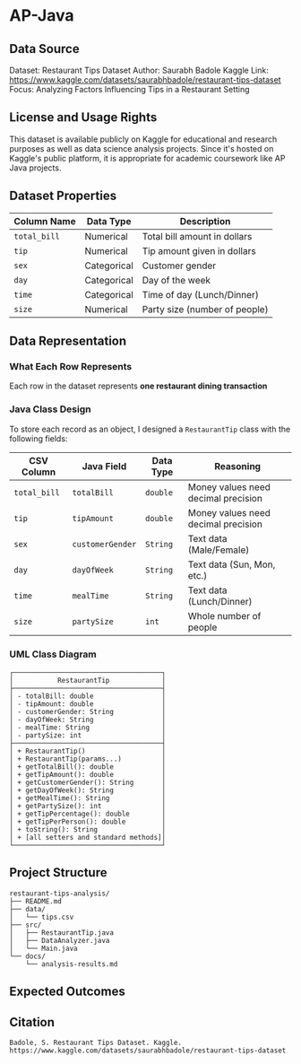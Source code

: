 # AP-Java

## Data Source
Dataset: Restaurant Tips Dataset
Author: Saurabh Badole
Kaggle Link: https://www.kaggle.com/datasets/saurabhbadole/restaurant-tips-dataset
Focus: Analyzing Factors Influencing Tips in a Restaurant Setting

## License and Usage Rights
This dataset is available publicly on Kaggle for educational and research purposes as well as data science analysis projects. Since it's hosted on Kaggle's public platform, it is appropriate for academic coursework like AP Java projects.

## Dataset Properties

| Column Name | Data Type | Description |
|------------|-----------|-------------|
| `total_bill` | Numerical | Total bill amount in dollars |
| `tip` | Numerical | Tip amount given in dollars |
| `sex` | Categorical | Customer gender |
| `day` | Categorical | Day of the week |
| `time` | Categorical | Time of day (Lunch/Dinner) |
| `size` | Numerical | Party size (number of people) |

## Data Representation

### What Each Row Represents
Each row in the dataset represents **one restaurant dining transaction** 

### Java Class Design
To store each record as an object, I designed a `RestaurantTip` class with the following fields:

| CSV Column | Java Field | Data Type | Reasoning |
|------------|------------|-----------|-----------|
| `total_bill` | `totalBill` | `double` | Money values need decimal precision |
| `tip` | `tipAmount` | `double` | Money values need decimal precision |
| `sex` | `customerGender` | `String` | Text data (Male/Female) |
| `day` | `dayOfWeek` | `String` | Text data (Sun, Mon, etc.) |
| `time` | `mealTime` | `String` | Text data (Lunch/Dinner) |
| `size` | `partySize` | `int` | Whole number of people |

### UML Class Diagram
```
┌─────────────────────────────────────┐
│           RestaurantTip             │
├─────────────────────────────────────┤
│ - totalBill: double                 │
│ - tipAmount: double                 │
│ - customerGender: String            │
│ - dayOfWeek: String                 │
│ - mealTime: String                  │
│ - partySize: int                    │
├─────────────────────────────────────┤
│ + RestaurantTip()                   │
│ + RestaurantTip(params...)          │
│ + getTotalBill(): double            │
│ + getTipAmount(): double            │
│ + getCustomerGender(): String       │
│ + getDayOfWeek(): String            │
│ + getMealTime(): String             │
│ + getPartySize(): int               │
│ + getTipPercentage(): double        │
│ + getTipPerPerson(): double         │
│ + toString(): String                │
│ + [all setters and standard methods]│
└─────────────────────────────────────┘
```
## Project Structure
```
restaurant-tips-analysis/
├── README.md
├── data/
│   └── tips.csv
├── src/
│   ├── RestaurantTip.java
│   ├── DataAnalyzer.java
│   └── Main.java
└── docs/
    └── analysis-results.md
```
## Expected Outcomes

## Citation
```
Badole, S. Restaurant Tips Dataset. Kaggle. 
https://www.kaggle.com/datasets/saurabhbadole/restaurant-tips-dataset
```

